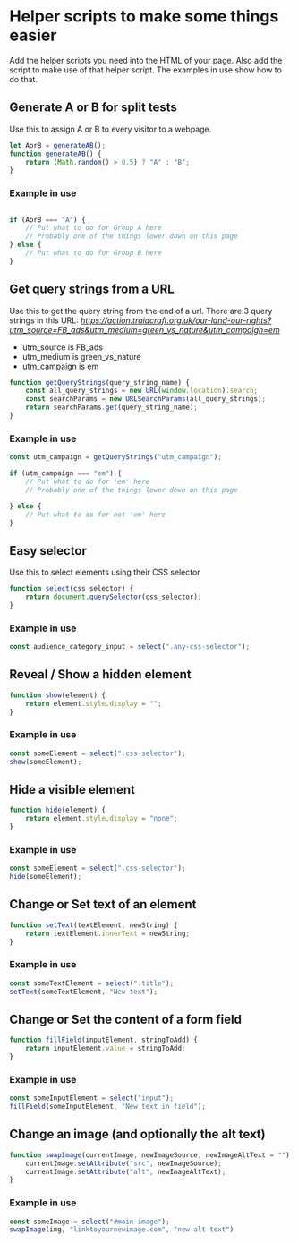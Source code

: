 # Helper scripts to make some things easier

Add the helper scripts you need into the HTML of your page. Also add the script to make use of that helper script. The examples in use show how to do that.

## Generate A or B for split tests

Use this to assign A or B to every visitor to a webpage.

```javascript
let AorB = generateAB();
function generateAB() {
    return (Math.random() > 0.5) ? "A" : "B";
}
```

### Example in use

```javascript

if (AorB === "A") {
    // Put what to do for Group A here
    // Probably one of the things lower down on this page
} else {
    // Put what to do for Group B here
}
```

## Get query strings from a URL

Use this to get the query string from the end of a url. There are 3 query strings in this URL: *<https://action.traidcraft.org.uk/our-land-our-rights?utm_source=FB_ads&utm_medium=green_vs_nature&utm_campaign=em>*

* utm_source is FB_ads
* utm_medium is green_vs_nature
* utm_campaign is em

```javascript
function getQueryStrings(query_string_name) {
    const all_query_strings = new URL(window.location).search;
    const searchParams = new URLSearchParams(all_query_strings);
    return searchParams.get(query_string_name);
}
```

### Example in use

```javascript
const utm_campaign = getQueryStrings("utm_campaign");

if (utm_campaign === "em") {
    // Put what to do for 'em' here
    // Probably one of the things lower down on this page

} else {
    // Put what to do for not 'em' here
}
```

## Easy selector

Use this to select elements using their CSS selector

```javascript
function select(css_selector) {
    return document.querySelector(css_selector);
}
```

### Example in use

```javascript
const audience_category_input = select(".any-css-selector");
```

## Reveal / Show a hidden element

```javascript
function show(element) {
    return element.style.display = "";
}
```

### Example in use

```javascript
const someElement = select(".css-selector");
show(someElement);
```

## Hide a visible element

```javascript
function hide(element) {
    return element.style.display = "none";
}
```

### Example in use

```javascript
const someElement = select(".css-selector");
hide(someElement);
```

## Change or Set text of an element

```javascript
function setText(textElement, newString) {
    return textElement.innerText = newString;
}
```

### Example in use

```javascript
const someTextElement = select(".title");
setText(someTextElement, "New text");
```

## Change or Set the content of a form field

```javascript
function fillField(inputElement, stringToAdd) {
    return inputElement.value = stringToAdd;
}
```

### Example in use

```javascript
const someInputElement = select("input");
fillField(someInputElement, "New text in field");
```

## Change an image (and optionally the alt text)

```javascript
function swapImage(currentImage, newImageSource, newImageAltText = "") {
    currentImage.setAttribute("src", newImageSource);  
    currentImage.setAttribute("alt", newImageAltText);
}
```

### Example in use

```javascript
const someImage = select("#main-image");
swapImage(img, "linktoyournewimage.com", "new alt text")
```
